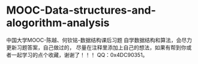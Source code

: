 # MOOC-Data-structures-and-alogorithm-analysis
中国大学MOOC-陈越、何钦铭-数据结构课后习题
自学数据结构和算法，会尽力更新习题答案，自己做过的，
尽量在注释里添加上自己的想法，如果有帮到你或者一起学习的点个收藏，谢谢了！！！
QQ：0x4DC90351。
